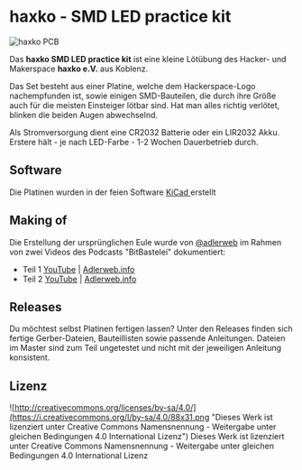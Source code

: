 # haxko - SMD LED practice kit

![haxko PCB](http://img.youtube.com/vi/P-gBLqLPzCo/0.jpg)

Das **haxko SMD LED practice kit** ist eine kleine Lötübung des Hacker- und Makerspace **haxko e.V.** aus Koblenz.

Das Set besteht aus einer Platine, welche dem Hackerspace-Logo nachempfunden ist, sowie einigen SMD-Bauteilen, die durch ihre Größe auch für die meisten Einsteiger lötbar sind. Hat man alles richtig verlötet, blinken die beiden Augen abwechselnd.

Als Stromversorgung dient eine CR2032 Batterie oder ein LIR2032 Akku. Erstere hält - je nach LED-Farbe - 1-2 Wochen Dauerbetrieb durch.

## Software

Die Platinen wurden in der feien Software [KiCad ](http://www.kicad-pcb.org/) erstellt

## Making of

Die Erstellung der ursprünglichen Eule wurde von [@adlerweb](https://github.com/adlerweb) im Rahmen von zwei Videos des Podcasts "BitBastelei" dokumentiert:
* Teil 1 [YouTube](https://www.youtube.com/watch?v=7_sqE0ZSBSo) | [Adlerweb.info](https://www.adlerweb.info/blog/2019/11/10/bitbastelei-358-haxko-smd-loetkit-making-of-part-1/)
* Teil 2 [YouTube](https://www.youtube.com/watch?v=P-gBLqLPzCo) | [Adlerweb.info](https://www.adlerweb.info/blog/2019/11/17/bitbastelei-359-haxko-smd-loetkit-making-of-part-2/)

## Releases

Du möchtest selbst Platinen fertigen lassen? Unter den Releases finden sich fertige Gerber-Dateien, Bauteillisten sowie passende Anleitungen. Dateien im Master sind zum Teil ungetestet und nicht mit der jeweiligen Anleitung konsistent.

## Lizenz

![http://creativecommons.org/licenses/by-sa/4.0/](https://i.creativecommons.org/l/by-sa/4.0/88x31.png "Dieses Werk ist lizenziert unter Creative Commons Namensnennung - Weitergabe unter gleichen Bedingungen 4.0 International Lizenz")
Dieses Werk ist lizenziert unter Creative Commons Namensnennung - Weitergabe unter gleichen Bedingungen 4.0 International Lizenz
